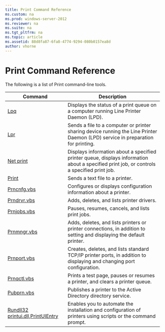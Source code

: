 ```yaml
---
title: Print Command Reference
ms.custom: na
ms.prod: windows-server-2012
ms.reviewer: na
ms.suite: na
ms.tgt_pltfrm: na
ms.topic: article
ms.assetid: 88d8fa87-6fa8-4774-9294-080b0157ea8d
author: vhorne
---
```

# Print Command Reference
The following is a list of Print command\-line tools.  
  
|Command|Description|  
|-----------|---------------|  
|[Lpq](Lpq.md)|Displays the status of a print queue on a computer running Line Printer Daemon \(LPD\).|  
|[Lpr](Lpr.md)|Sends a file to a computer or printer sharing device running the Line Printer Daemon \(LPD\) service in preparation for printing.|  
|[Net print](Net-print.md)|Displays information about a specified printer queue, displays information about a specified print job, or controls a specified print job.|  
|[Print](Print.md)|Sends a text file to a printer.|  
|[Prncnfg.vbs](Prncnfg.vbs.md)|Configures or displays configuration information about a printer.|  
|[Prndrvr.vbs](Prndrvr.vbs.md)|Adds, deletes, and lists printer drivers.|  
|[Prnjobs.vbs](Prnjobs.vbs.md)|Pauses, resumes, cancels, and lists print jobs.|  
|[Prnmngr.vbs](Prnmngr.vbs.md)|Adds, deletes, and lists printers or printer connections, in addition to setting and displaying the default printer.|  
|[Prnport.vbs](Prnport.vbs.md)|Creates, deletes, and lists standard TCP\/IP printer ports, in addition to displaying and changing port configuration.|  
|[Prnqctl.vbs](Prnqctl.vbs.md)|Prints a test page, pauses or resumes a printer, and clears a printer queue.|  
|[Pubprn.vbs](Pubprn.vbs.md)|Publishes a printer to the Active Directory directory service.|  
|[Rundll32 printui.dll,PrintUIEntry](Rundll32-printui.dll,PrintUIEntry.md)|Enables you to automate the installation and configuration of printers using scripts or the command prompt.|  
  

